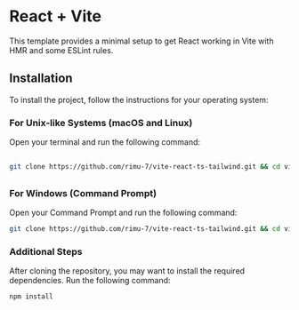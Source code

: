 # React + Vite

This template provides a minimal setup to get React working in Vite with HMR and some ESLint rules.


## Installation

To install the project, follow the instructions for your operating system:

### For Unix-like Systems (macOS and Linux)

Open your terminal and run the following command:
##
```bash
git clone https://github.com/rimu-7/vite-react-ts-tailwind.git && cd vite-react-ts-tailwind && rm -rf .git
```
##
### For Windows (Command Prompt)
Open your Command Prompt and run the following command:

```bash
git clone https://github.com/rimu-7/vite-react-ts-tailwind.git && cd vite-react-ts-tailwind && rmdir /s /q .git
```

### Additional Steps
After cloning the repository, you may want to install the required dependencies. Run the following command:

```bash
npm install
```
##